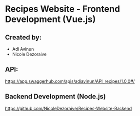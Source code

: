 # Recipes Website - Frontend Development (Vue.js)

## Created by:
* Adi Avinun
* Nicole Dezoraive

## API:
https://app.swaggerhub.com/apis/adiavinun/API_recipes/1.0.0#/

## Backend Development (Node.js)
https://github.com/NicoleDezoraive/Recipes-Website-Backend
